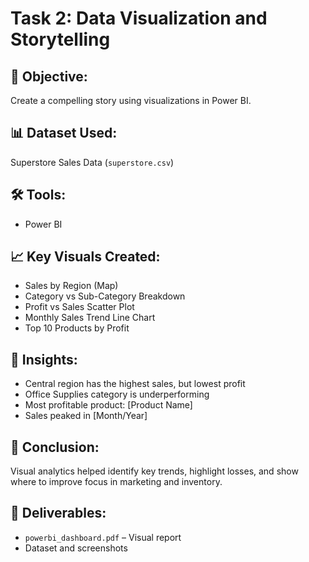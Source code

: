 # Task 2: Data Visualization and Storytelling

## 📌 Objective:
Create a compelling story using visualizations in Power BI.

## 📊 Dataset Used:
Superstore Sales Data (`superstore.csv`)

## 🛠️ Tools:
- Power BI

## 📈 Key Visuals Created:
- Sales by Region (Map)
- Category vs Sub-Category Breakdown
- Profit vs Sales Scatter Plot
- Monthly Sales Trend Line Chart
- Top 10 Products by Profit

## 🎯 Insights:
- Central region has the highest sales, but lowest profit
- Office Supplies category is underperforming
- Most profitable product: [Product Name]
- Sales peaked in [Month/Year]

## 🧠 Conclusion:
Visual analytics helped identify key trends, highlight losses, and show where to improve focus in marketing and inventory.

## 📁 Deliverables:
- `powerbi_dashboard.pdf` – Visual report
- Dataset and screenshots
